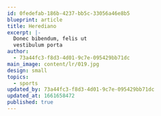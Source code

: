 ```yaml
---
id: 0fedefab-186b-4237-bb5c-33056a46e8b5
blueprint: article
title: Herediano
excerpt: |-
  Donec bibendum, felis ut
  vestibulum porta
author:
  - 73a44fc3-f8d3-4d01-9c7e-095429bb71dc
main_image: content/lr/019.jpg
design: small
topics:
  - sports
updated_by: 73a44fc3-f8d3-4d01-9c7e-095429bb71dc
updated_at: 1661658472
published: true
---
```

